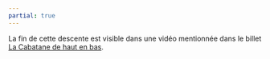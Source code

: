 ```yaml
---
partial: true
---
```


La fin de cette descente est visible dans une vidéo mentionnée dans le billet [La
Cabatane de haut en bas](/posts/cabatane-haut-en-bas/).

